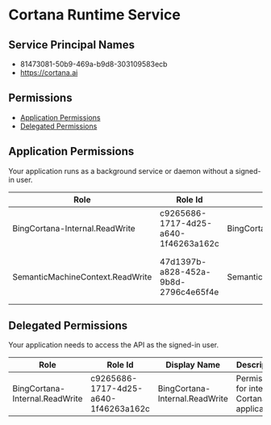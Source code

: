 # Cortana Runtime Service
## Service Principal Names
- 81473081-50b9-469a-b9d8-303109583ecb
- https://cortana.ai

 ## Permissions
- [Application Permissions](#application-permissions)
- [Delegated Permissions](#delegated-permissions)

## Application Permissions
Your application runs as a background service or daemon without a signed-in user.

| Role | Role Id | Display Name | Description |
|---|---|---|---|
| BingCortana-Internal.ReadWrite | c9265686-1717-4d25-a640-1f46263a162c | BingCortana-Internal.ReadWrite | Permission for internal Cortana applications |
| SemanticMachineContext.ReadWrite | 47d1397b-a828-452a-9b8d-2796c4e65f4e | SemanticMachineContext.ReadWrite | Scope for Semantic Machines context access |

## Delegated Permissions
Your application needs to access the API as the signed-in user. 

| Role | Role Id | Display Name | Description |
|---|---|---|---|
| BingCortana-Internal.ReadWrite | c9265686-1717-4d25-a640-1f46263a162c | BingCortana-Internal.ReadWrite | Permission for internal Cortana applications |

